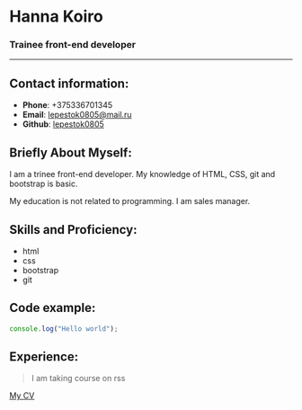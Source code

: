 # **Hanna Koiro**

### Trainee front-end developer

<hr>

## **Contact information:**

- **Phone**: +375336701345
- **Email**: lepestok0805@mail.ru
- **Github**: [lepestok0805](https://github.com/lepestok0805)

## **Briefly About Myself:**

I am a trinee front-end developer. My knowledge of HTML, CSS, git and bootstrap is basic.

My education is not related to programming. I am sales manager.

## **Skills and Proficiency:**

- html
- css
- bootstrap
- git

## **Code example:**

```js
console.log("Hello world");
```

## **Experience**:

> I am taking course on rss

[My CV](https://lepestok0805.github.io/rsschool-cv/cv)
